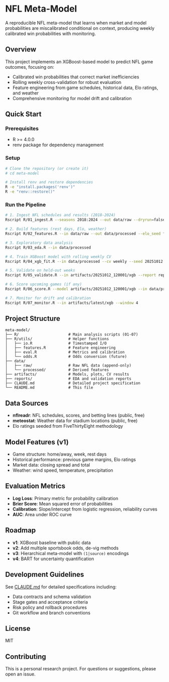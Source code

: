 # NFL Meta-Model

A reproducible NFL meta-model that learns when market and model probabilities are miscalibrated conditional on context, producing weekly calibrated win probabilities with monitoring.

## Overview

This project implements an XGBoost-based model to predict NFL game outcomes, focusing on:
- Calibrated win probabilities that correct market inefficiencies
- Rolling weekly cross-validation for robust evaluation
- Feature engineering from game schedules, historical data, Elo ratings, and weather
- Comprehensive monitoring for model drift and calibration

## Quick Start

### Prerequisites
- R >= 4.0.0
- renv package for dependency management

### Setup
```bash
# Clone the repository (or create it)
# cd meta-model

# Install renv and restore dependencies
R -e "install.packages('renv')"
R -e "renv::restore()"
```

### Run the Pipeline

```bash
# 1. Ingest NFL schedules and results (2018-2024)
Rscript R/01_ingest.R --seasons 2018:2024 --out data/raw --dryrun=false

# 2. Build features (rest days, Elo, weather)
Rscript R/02_features.R --in data/raw --out data/processed --elo_seed five38

# 3. Exploratory data analysis
Rscript R/03_eda.R --in data/processed

# 4. Train XGBoost model with rolling weekly CV
Rscript R/04_xgb_fit.R --in data/processed --cv weekly --seed 20251012

# 5. Validate on held-out weeks
Rscript R/05_validate.R --in artifacts/20251012_120001/xgb --report reports/model_compare_20251012.md

# 6. Score upcoming games (if any)
Rscript R/06_score.R --model artifacts/20251012_120001/xgb --in data/processed

# 7. Monitor for drift and calibration
Rscript R/07_monitor.R --in artifacts/latest/xgb --window 4
```

## Project Structure

```
meta-model/
├── R/                      # Main analysis scripts (01-07)
├── R/utils/                # Helper functions
│   ├── io.R                # Timestamped I/O
│   ├── features.R          # Feature engineering
│   ├── eval.R              # Metrics and calibration
│   └── odds.R              # Odds conversion (future)
├── data/
│   ├── raw/                # Raw NFL data (append-only)
│   └── processed/          # Derived features
├── artifacts/              # Models, plots, CV results
├── reports/                # EDA and validation reports
├── CLAUDE.md               # Detailed project specification
└── README.md               # This file
```

## Data Sources

- **nflreadr**: NFL schedules, scores, and betting lines (public, free)
- **meteostat**: Weather data for stadium locations (public, free)
- Elo ratings seeded from FiveThirtyEight methodology

## Model Features (v1)

- Game structure: home/away, week, rest days
- Historical performance: previous game margins, Elo ratings
- Market data: closing spread and total
- Weather: wind speed, temperature, precipitation

## Evaluation Metrics

- **Log Loss**: Primary metric for probability calibration
- **Brier Score**: Mean squared error of probabilities
- **Calibration**: Slope/intercept from logistic regression, reliability curves
- **AUC**: Area under ROC curve

## Roadmap

- **v1**: XGBoost baseline with public data
- **v2**: Add multiple sportsbook odds, de-vig methods
- **v3**: Hierarchical meta-model with `(1|source)` encodings
- **v4**: BART for uncertainty quantification

## Development Guidelines

See [CLAUDE.md](CLAUDE.md) for detailed specifications including:
- Data contracts and schema validation
- Stage gates and acceptance criteria
- Risk policy and rollback procedures
- Git workflow and branch conventions

## License

MIT

## Contributing

This is a personal research project. For questions or suggestions, please open an issue.
